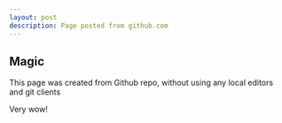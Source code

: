 ```yaml
---
layout: post
description: Page posted from github.com
---
```

## Magic  

This page was created from Github repo, without using any local editors and git clients  

Very wow!
